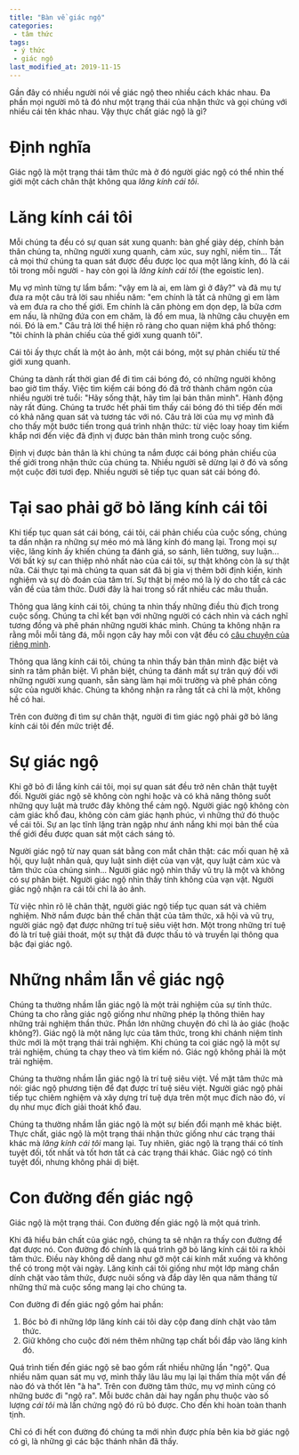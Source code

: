 ```yaml
---
title: "Bàn về giác ngộ"
categories:
 - tâm thức
tags:
 - ý thức
 - giác ngộ
last_modified_at: 2019-11-15
---
```


Gần đây có nhiều người nói về giác ngộ theo nhiều cách khác nhau. Đa phần mọi người mô tả đó như một trạng thái của nhận thức và gọi chúng với nhiều cái tên khác nhau. Vậy thực chất giác ngộ là gì?

# Định nghĩa

Giác ngộ là một trạng thái tâm thức mà ở đó người giác ngộ có thể nhìn thế giới một cách chân thật không qua *lăng kính cái tôi*.

# Lăng kính cái tôi

Mỗi chúng ta đều có sự quan sát xung quanh: bàn ghế giày dép, chính bản thân chúng ta, những người xung quanh, cảm xúc, suy nghĩ, niềm tin... Tất cả mọi thứ chúng ta quan sát được đều được lọc qua một lăng kính, đó là cái tôi trong mỗi người - hay còn gọi là *lăng kính cái tôi* (the egoistic len). 

Mụ vợ mình từng tự lẩm bẩm: "vậy em là ai, em làm gì ở đây?" và đã mụ tự đưa ra một câu trả lời sau nhiều năm: "em chính là tất cả những gì em làm và em đưa ra cho thế giới. Em chính là căn phòng em dọn dẹp, là bữa cơm em nấu, là những đứa con em chăm, là đồ em mua, là những câu chuyện em nói. Đó là em." Câu trả lời thể hiện rõ ràng cho quan niệm khá phổ thông: "tôi chính là phản chiếu của thế giới xung quanh tôi".

Cái tôi ấy thực chất là một ảo ảnh, một cái bóng, một sự phản chiếu từ thế giới xung quanh. 

Chúng ta dành rất thời gian để đi tìm cái bóng đó, có những người không bao giờ tìm thấy. Việc tìm kiếm cái bóng đó đã trở thành châm ngôn của nhiều người trẻ tuổi: "Hãy sống thật, hãy tìm lại bản thân mình". Hành động này rất đúng. Chúng ta trước hết phải tìm thấy cái bóng đó thì tiếp đến mới có khả năng quan sát và tương tác với nó. Câu trả lời của mụ vợ mình đã cho thấy một bước tiến trong quá trình nhận thức: từ việc loay hoay tìm kiếm khắp nơi đến việc đã định vị được bản thân mình trong cuộc sống.

Định vị được bản thân là khi chúng ta nắm được cái bóng phản chiếu của thế giới trong nhận thức của chúng ta. Nhiều người sẽ dừng lại ở đó và sống một cuộc đời tươi đẹp. Nhiều người sẽ tiếp tục quan sát cái bóng đó.

# Tại sao phải gỡ bỏ lăng kính cái tôi

Khi tiếp tục quan sát cái bóng, cái tôi, cái phản chiếu của cuộc sống, chúng ta dần nhận ra những sự méo mó mà lăng kính đó mang lại. Trong mọi sự việc, lăng kính ấy khiến chúng ta đánh giá, so sánh, liên tưởng, suy luận... Với bất kỳ sự can thiệp nhỏ nhất nào của cái tôi, sự thật không còn là sự thật nữa. Cái thực tại mà chúng ta quan sát đã bị gia vị thêm bởi định kiến, kinh nghiệm và sự dò đoán của tâm trí. Sự thật bị méo mó là lý do cho tất cả các vấn đề của tâm thức. Dưới đây là hai trong số rất nhiều các mâu thuẫn.

Thông qua lăng kính cái tôi, chúng ta nhìn thấy những điều thù địch trong cuộc sống. Chúng ta chỉ kết bạn với những người có cách nhìn và cách nghĩ tương đồng và phê phán những người khác mình. Chúng ta không nhận ra rằng mỗi mỗi tảng đá, mỗi ngọn cây hay mỗi con vật đều có [câu chuyện của riêng mình](https://www.youtube.com/watch?v=G1CLhkXX4lU).

Thông qua lăng kính cái tôi, chúng ta nhìn thấy bản thân mình đặc biệt và sinh ra tâm phân biệt. Vì phân biệt, chúng ta đánh mất sự trân quý đối với những người xung quanh, sẵn sàng làm hại môi trường và phê phán công sức của người khác. Chúng ta không nhận ra rằng tất cả chỉ là một, không hề có hai.

Trên con đường đi tìm sự chân thật, người đi tìm giác ngộ phải gỡ bỏ lăng kính cái tôi đến mức triệt để.

# Sự giác ngộ

Khi gỡ bỏ đi lắng kính cái tôi, mọi sự quan sát đều trở nên chân thật tuyệt đối. Người giác ngộ sẽ không còn nghi hoặc và có khả năng thông suốt những quy luật mà trước đây không thể cảm ngộ. Người giác ngộ không còn cảm giác khổ đau, không còn cảm giác hạnh phúc, vì những thứ đó thuộc về cái tôi. Sự an lạc tĩnh lặng tràn ngập như ánh nắng khi mọi bản thể của thế giới đều được quan sát một cách sáng tỏ.

Người giác ngộ từ nay quan sát bằng con mắt chân thật: các mối quan hệ xã hội, quy luật nhân quả, quy luật sinh diệt của vạn vật, quy luật cảm xúc và tâm thức của chúng sinh... Người giác ngộ nhìn thấy vũ trụ là một và không có sự phân biệt. Người giác ngộ nhìn thấy tính không của vạn vật. Người giác ngộ nhận ra cái tôi chỉ là ảo ảnh.

Từ việc nhìn rõ lẽ chân thật, người giác ngộ tiếp tục quan sát và chiêm nghiệm. Nhờ nắm được bản thể chân thật của tâm thức, xã hội và vũ trụ, người giác ngộ đạt được những trí tuệ siêu việt hơn. Một trong những trí tuệ đó là trí tuệ giải thoát, một sự thật đã được thấu tỏ và truyền lại thông qua bậc đại giác ngộ.

# Những nhầm lẫn về giác ngộ

Chúng ta thường nhầm lẫn giác ngộ là một trải nghiệm của sự tỉnh thức. Chúng ta cho rằng giác ngộ giống như những phép lạ thông thiên hay những trải nghiệm thần thức. Phần lớn những chuyện đó chỉ là ảo giác (hoặc không?). Giác ngộ là một năng lực của tâm thức, trong khi chánh niệm tỉnh thức mới là một trạng thái trải nghiệm. Khi chúng ta coi giác ngộ là một sự trải nghiệm, chúng ta chạy theo và tìm kiếm nó. Giác ngộ không phải là một trải nghiệm.

Chúng ta thường nhầm lẫn giác ngộ là trí tuệ siêu việt. Về mặt tâm thức mà nói: giác ngộ phương tiện để đạt được trí tuệ siêu việt. Người giác ngộ phải tiếp tục chiêm nghiệm và xây dựng trí tuệ dựa trên một mục đích nào đó, ví dụ như mục đích giải thoát khổ đau.

Chúng ta thường nhầm lẫn giác ngộ là một sự biến đổi mạnh mẽ khác biệt. Thực chất, giác ngộ là một trạng thái nhận thức giống như các trạng thái khác mà *lăng kính cái tôi* mang lại. Tuy nhiên, giác ngộ là trạng thái có tính tuyệt đối, tốt nhất và tốt hơn tất cả các trạng thái khác. Giác ngộ có tính tuyệt đối, nhưng không phải dị biệt.

# Con đường đến giác ngộ

Giác ngộ là một trạng thái. Con đường đến giác ngộ là một quá trình.

Khi đã hiểu bản chất của giác ngộ, chúng ta sẽ nhận ra thấy con đường để đạt được nó. Con đường đó chính là quá trình gỡ bỏ lăng kính cái tôi ra khỏi tâm thức. Điều này không dễ dang như gỡ một cái kính mắt xuống và không thể có trong một vài ngày. Lăng kính cái tôi giống như một lớp màng chắn dính chặt vào tâm thức, được nuôi sống và đắp dày lên qua năm tháng từ những thứ mà cuộc sống mang lại cho chúng ta.

Con đường đi đến giác ngộ gồm hai phần:

 1. Bóc bỏ đi những lớp lăng kính cái tôi dày cộp đang dính chặt vào tâm thức.
 2. Giữ không cho cuộc đời ném thêm những tạp chất bồi đắp vào lăng kính đó.

Quá trình tiến đến giác ngộ sẽ bao gồm rất nhiều những lần "ngộ". Qua nhiều năm quan sát mụ vợ, mình thấy lâu lâu mụ lại lại thấm thía một vấn đề nào đó và thốt lên "à ha". Trên con đường tâm thức, mụ vợ mình cũng có những bước đi "ngộ ra". Mỗi bước chân dài hay ngắn phụ thuộc vào số lượng *cái tôi* mà lần chứng ngộ đó rũ bỏ được. Cho đến khi hoàn toàn thanh tịnh.

Chỉ có đi hết con đường đó chúng ta mới nhìn được phía bên kia bờ giác ngộ có gì, là những gì các bậc thánh nhân đã thấy.
